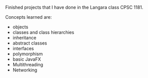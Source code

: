Finished projects that I have done in the Langara class CPSC 1181.

Concepts learned are: 
  - objects
  - classes and class hierarchies
  - inheritance
  - abstract classes
  - interfaces
  - polymorphism
  - basic JavaFX
  - Multithreading
  - Networking
